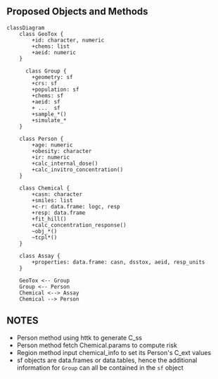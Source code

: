 ## Proposed Objects and Methods
```mermaid
classDiagram
    class GeoTox {
        +id: character, numeric
        +chems: list
        +aeid: numeric
    }
  
      class Group {
        +geometry: sf
        +crs: sf
        +population: sf
        +chems: sf
        +aeid: sf
        + ...  sf
        +sample_*()
        +simulate_*
    }

    class Person {
        +age: numeric
        +obesity: character
        +ir: numeric
        +calc_internal_dose()
        +calc_invitro_concentration()
    }

    class Chemical {
        +casn: character
        +smiles: list
        +c-r: data.frame: logc, resp
        +resp: data.frame
        +fit_hill()
        +calc_concentration_response()
        ~obj_*()
        ~tcpl*()
    }

    class Assay {
        +properties: data.frame: casn, dsstox, aeid, resp_units
    }

    GeoTox <-- Group
    Group <-- Person
    Chemical <--> Assay
    Chemical --> Person

```

## NOTES
- Person method using httk to generate C_ss
- Person method fetch Chemical.params to compute risk
-  Region method input chemical_info to set its Person's C_ext values
-  sf objects are data.frames or data.tables, hence the additional information for `Group` can all be contained in the `sf` object
